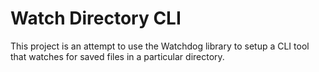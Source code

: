 # Watch Directory CLI

This project is an attempt to use the Watchdog library to setup a CLI tool that watches for saved files in a particular directory.